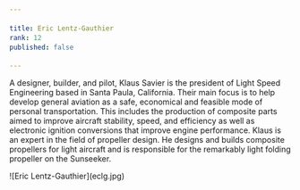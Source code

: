 ```yaml
---

title: Eric Lentz-Gauthier
rank: 12
published: false

---
```


A designer, builder, and pilot, Klaus Savier is the president of Light Speed Engineering based in Santa Paula, California. Their main focus is to help develop general aviation as a safe, economical and feasible mode of personal transportation. This includes the production of composite parts aimed to improve aircraft stability, speed, and efficiency as well as electronic ignition conversions that improve engine performance. Klaus is an expert in the field of propeller design. He designs and builds composite propellers for light aircraft and is responsible for the remarkably light folding propeller on the Sunseeker. 

<div>
![Eric Lentz-Gauthier](eclg.jpg)
</div>

